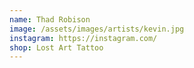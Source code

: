 ```yaml
---
name: Thad Robison
image: /assets/images/artists/kevin.jpg
instagram: https://instagram.com/
shop: Lost Art Tattoo
---
```

